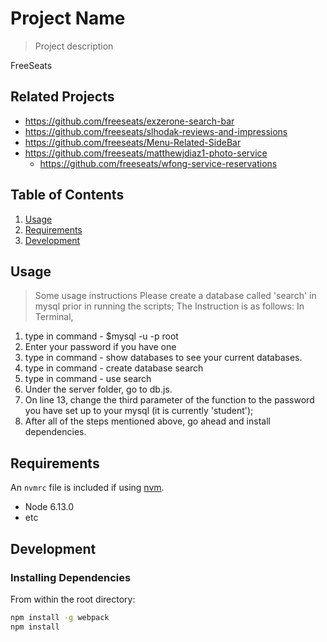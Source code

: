 # Project Name

> Project description

FreeSeats

## Related Projects

- https://github.com/freeseats/exzerone-search-bar
- https://github.com/freeseats/slhodak-reviews-and-impressions
- https://github.com/freeseats/Menu-Related-SideBar
- https://github.com/freeseats/matthewjdiaz1-photo-service
  - https://github.com/freeseats/wfong-service-reservations

## Table of Contents

1. [Usage](#Usage)
1. [Requirements](#requirements)
1. [Development](#development)

## Usage

> Some usage instructions
> Please create a database called 'search' in mysql prior in running the scripts;
> The Instruction is as follows:
> In Terminal,

1. type in command - \$mysql -u -p root
2. Enter your password if you have one
3. type in command - show databases
   to see your current databases.
4. type in command - create database search
5. type in command - use search
6. Under the server folder, go to db.js.
7. On line 13, change the third parameter of the function to the password you have set up to your mysql (it is currently 'student');
8. After all of the steps mentioned above, go ahead and install dependencies.

## Requirements

An `nvmrc` file is included if using [nvm](https://github.com/creationix/nvm).

- Node 6.13.0
- etc

## Development

### Installing Dependencies

From within the root directory:

```sh
npm install -g webpack
npm install
```
